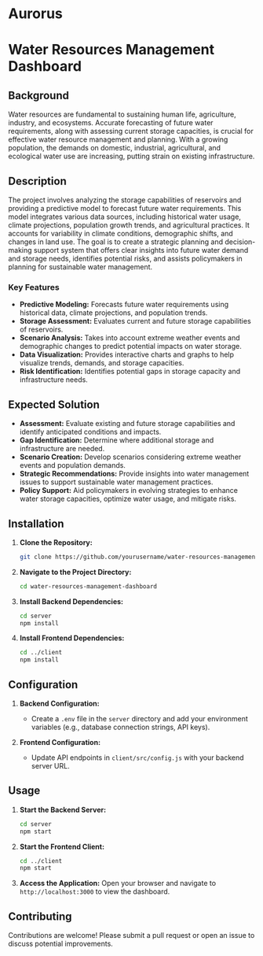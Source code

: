 # Aurorus


# Water Resources Management Dashboard

## Background

Water resources are fundamental to sustaining human life, agriculture, industry, and ecosystems. Accurate forecasting of future water requirements, along with assessing current storage capacities, is crucial for effective water resource management and planning. With a growing population, the demands on domestic, industrial, agricultural, and ecological water use are increasing, putting strain on existing infrastructure.

## Description

The project involves analyzing the storage capabilities of reservoirs and providing a predictive model to forecast future water requirements. This model integrates various data sources, including historical water usage, climate projections, population growth trends, and agricultural practices. It accounts for variability in climate conditions, demographic shifts, and changes in land use. The goal is to create a strategic planning and decision-making support system that offers clear insights into future water demand and storage needs, identifies potential risks, and assists policymakers in planning for sustainable water management.

### Key Features

- **Predictive Modeling:** Forecasts future water requirements using historical data, climate projections, and population trends.
- **Storage Assessment:** Evaluates current and future storage capabilities of reservoirs.
- **Scenario Analysis:** Takes into account extreme weather events and demographic changes to predict potential impacts on water storage.
- **Data Visualization:** Provides interactive charts and graphs to help visualize trends, demands, and storage capacities.
- **Risk Identification:** Identifies potential gaps in storage capacity and infrastructure needs.

## Expected Solution

- **Assessment:** Evaluate existing and future storage capabilities and identify anticipated conditions and impacts.
- **Gap Identification:** Determine where additional storage and infrastructure are needed.
- **Scenario Creation:** Develop scenarios considering extreme weather events and population demands.
- **Strategic Recommendations:** Provide insights into water management issues to support sustainable water management practices.
- **Policy Support:** Aid policymakers in evolving strategies to enhance water storage capacities, optimize water usage, and mitigate risks.

## Installation

1. **Clone the Repository:**
    ```bash
    git clone https://github.com/yourusername/water-resources-management-dashboard.git
    ```
2. **Navigate to the Project Directory:**
    ```bash
    cd water-resources-management-dashboard
    ```
3. **Install Backend Dependencies:**
    ```bash
    cd server
    npm install
    ```
4. **Install Frontend Dependencies:**
    ```bash
    cd ../client
    npm install
    ```

## Configuration

1. **Backend Configuration:**
    - Create a `.env` file in the `server` directory and add your environment variables (e.g., database connection strings, API keys).

2. **Frontend Configuration:**
    - Update API endpoints in `client/src/config.js` with your backend server URL.

## Usage

1. **Start the Backend Server:**
    ```bash
    cd server
    npm start
    ```
2. **Start the Frontend Client:**
    ```bash
    cd ../client
    npm start
    ```
3. **Access the Application:**
    Open your browser and navigate to `http://localhost:3000` to view the dashboard.

## Contributing

Contributions are welcome! Please submit a pull request or open an issue to discuss potential improvements.

